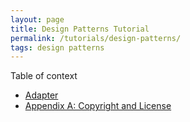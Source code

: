 ```yaml
---
layout: page
title: Design Patterns Tutorial
permalink: /tutorials/design-patterns/
tags: design patterns
---
```


Table of context

* [Adapter](/tutorials/design-patterns/Adapter)
* [Appendix A: Copyright and License](/tutorials/design-patterns/license/)
